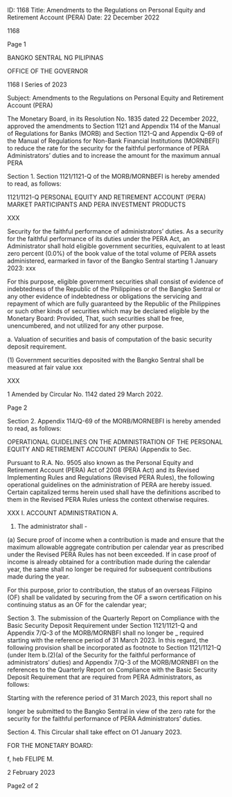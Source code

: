 ID: 1168
Title: Amendments to the Regulations on Personal Equity and Retirement Account (PERA)
Date: 22 December 2022

1168

Page 1

BANGKO SENTRAL NG PILIPINAS

OFFICE OF THE GOVERNOR

1168 I Series of 2023

Subject: Amendments to the Regulations on Personal Equity and Retirement Account (PERA)

The Monetary Board, in its Resolution No. 1835 dated 22 December 2022, approved the amendments to Section 1121 and Appendix 114 of the Manual of Regulations for Banks (MORB) and Section 1121-Q and Appendix Q-69 of the Manual of Regulations for Non-Bank Financial Institutions (MORNBEFI) to reduce the rate for the security for the faithful performance of PERA Administrators’ duties and to increase the amount for the maximum annual PERA

Section 1. Section 1121/1121-Q of the MORB/MORNBEFI is hereby amended to read, as follows:

1121/1121-Q PERSONAL EQUITY AND RETIREMENT ACCOUNT (PERA) MARKET PARTICIPANTS AND PERA INVESTMENT PRODUCTS

XXX

Security for the faithful performance of administrators’ duties. As a security for the faithful performance of its duties under the PERA Act, an Administrator shall hold eligible government securities, equivalent to at least zero percent (0.0%) of the book value of the total volume of PERA assets administered, earmarked in favor of the Bangko Sentral starting 1 January 2023: xxx

For this purpose, eligible government securities shall consist of evidence of indebtedness of the Republic of the Philippines or of the Bangko Sentral or any other evidence of indebtedness or obligations the servicing and repayment of which are fully guaranteed by the Republic of the Philippines or such other kinds of securities which may be declared eligible by the Monetary Board: Provided, That, such securities shall be free, unencumbered, and not utilized for any other purpose.

a. Valuation of securities and basis of computation of the basic security deposit requirement.

(1) Government securities deposited with the Bangko Sentral shall be measured at fair value xxx

XXX

1 Amended by Circular No. 1142 dated 29 March 2022.

Page 2

Section 2. Appendix 114/Q-69 of the MORB/MORNEBFI is hereby amended to read, as follows:

OPERATIONAL GUIDELINES ON THE ADMINISTRATION OF THE PERSONAL EQUITY AND RETIREMENT ACCOUNT (PERA) (Appendix to Sec.

Pursuant to R.A. No. 9505 also known as the Personal Equity and Retirement Account (PERA) Act of 2008 (PERA Act) and its Revised Implementing Rules and Regulations (Revised PERA Rules), the following operational guidelines on the administration of PERA are hereby issued. Certain capitalized terms herein used shall have the definitions ascribed to them in the Revised PERA Rules unless the context otherwise requires.

XXX I. ACCOUNT ADMINISTRATION A.

1) The administrator shall -

(a) Secure proof of income when a contribution is made and ensure that the maximum allowable aggregate contribution per calendar year as prescribed under the Revised PERA Rules has not been exceeded. If in case proof of income is already obtained for a contribution made during the calendar year, the same shall no longer be required for subsequent contributions made during the year.

For this purpose, prior to contribution, the status of an overseas Filipino (OF) shall be validated by securing from the OF a sworn certification on his continuing status as an OF for the calendar year;

Section 3. The submission of the Quarterly Report on Compliance with the Basic Security Deposit Requirement under Section 1121/1121-Q and Appendix 7/Q-3 of the MORB/MORNBFI shall no longer be _ required starting with the reference period of 31 March 2023. In this regard, the following provision shall be incorporated as footnote to Section 1121/1121-Q (under Item b.(2)(a) of the Security for the faithful performance of administrators’ duties) and Appendix 7/Q-3 of the MORB/MORNBFI on the references to the Quarterly Report on Compliance with the Basic Security Deposit Requirement that are required from PERA Administrators, as follows:

Starting with the reference period of 31 March 2023, this report shall no

longer be submitted to the Bangko Sentral in view of the zero rate for the security for the faithful performance of PERA Administrators’ duties.

Section 4. This Circular shall take effect on O1 January 2023.

FOR THE MONETARY BOARD:

f, heb FELIPE M.

2 February 2023

Page2 of 2